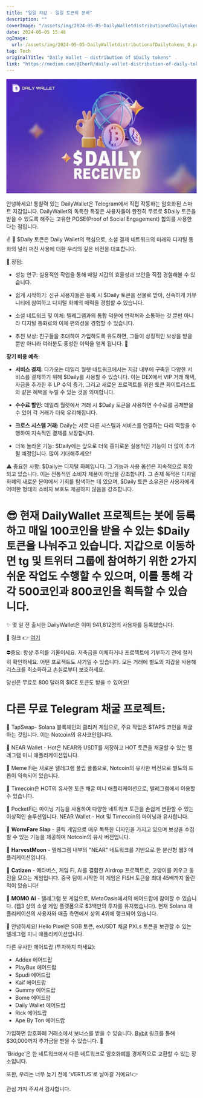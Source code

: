 ```yaml
---
title: "일일 지갑 - 일일 토큰의 분배"
description: ""
coverImage: "/assets/img/2024-05-05-DailyWalletdistributionofDailytokens_0.png"
date: 2024-05-05 15:48
ogImage: 
  url: /assets/img/2024-05-05-DailyWalletdistributionofDailytokens_0.png
tag: Tech
originalTitle: "Daily Wallet — distribution of $Daily tokens"
link: "https://medium.com/@IhorR/daily-wallet-distribution-of-daily-tokens-8cb776b6d7ca"
---
```



![DailyWallet Distribution of Daily tokens](/assets/img/2024-05-05-DailyWalletdistributionofDailytokens_0.png)

안녕하세요! 통찰력 있는 DailyWallet은 Telegram에서 직접 작동하는 암호화된 스마트 지갑입니다. DailyWallet의 독특한 특징은 사용자들이 완전히 무료로 $Daily 토큰을 받을 수 있도록 해주는 고유한 POSE(Proof of Social Engagement) 합의를 사용한다는 점입니다.

✌ 🌟 $Daily 토큰은 Daily Wallet의 핵심으로, 소셜 결제 네트워크의 미래와 디지털 통화의 널리 퍼진 사용에 대한 우리의 깊은 비전을 대표합니다.

🚀 장점:



- 성능 연구: 실용적인 작업을 통해 매일 지갑의 효율성과 보안을 직접 경험해볼 수 있습니다.

- 쉽게 시작하기: 신규 사용자들은 등록 시 $Daily 토큰을 선물로 받아, 신속하게 커뮤니티에 참여하고 디지털 화폐의 매력을 경험할 수 있습니다.

- 소셜 네트워크 및 이체: 텔레그램과의 통합 덕분에 연락처와 소통하는 것 뿐만 아니라 디지털 통화로의 이체 편의성을 경험할 수 있습니다.

- 추천 보상: 친구들을 초대하여 가입하도록 유도하면, 그들이 상징적인 보상을 받을 뿐만 아니라 여러분도 풍성한 이익을 얻게 됩니다. 🌱



**장기 비용 예측:**

- **서비스 결제:** 다가오는 데일리 월렛 네트워크에서는 지갑 내부에 구축된 다양한 서비스를 결제하기 위해 $Daily를 사용할 수 있습니다. 이는 DEX에서 VIP 거래 혜택, 자금을 추가한 후 LP 수익 증가, 그리고 새로운 프로젝트를 위한 토큰 화이트리스트와 같은 혜택을 누릴 수 있는 것을 의미합니다.

- **수수료 할인:** 데일리 월렛에서 거래 시 $Daily 토큰을 사용하면 수수료를 공제받을 수 있어 각 거래가 더욱 유리해집니다.

- **크로스 시스템 거래:** Daily는 서로 다른 시스템과 서비스를 연결하는 다리 역할을 수행하여 지속적인 결제를 보장합니다.



- 더욱 놀라운 기능: $Daily에는 앞으로 더욱 흥미로운 실용적인 기능이 더 많이 추가될 예정입니다. 많이 기대해주세요! 

⚠ 중요한 사항: $Daily는 디지털 화폐입니다. 그 기능과 사용 옵션은 지속적으로 확장되고 있습니다. 이는 전통적인 소비자 제품이 아님을 강조합니다. 그 존재 목적은 디지털 화폐의 새로운 분야에서 기회를 탐색하는 데 있으며, $Daily 토큰 소유권은 사용자에게 어떠한 형태의 소비자 보호도 제공하지 않음을 강조합니다.

# 😎 현재 DailyWallet 프로젝트는 봇에 등록하고 매일 100코인을 받을 수 있는 $Daily 토큰을 나눠주고 있습니다. 지갑으로 이동하면 tg 및 트위터 그룹에 참여하기 위한 2가지 쉬운 작업도 수행할 수 있으며, 이를 통해 각각 500코인과 800코인을 획득할 수 있습니다.

✨ 몇 일 전 출시한 DailyWallet은 이미 941,812명의 사용자를 등록했습니다.

🎁 링크 👉 [여기](https://t.me/DailyWalletbot)



⛔중요: 항상 주의를 기울이세요. 저축금을 이체하거나 프로젝트에 기부하기 전에 철저히 확인하세요. 어떤 프로젝트도 사기일 수 있습니다. 모든 거래에 별도의 지갑을 사용해 리스크를 최소화하고 손실로부터 보호하세요.

당신은 무료로 800 달러의 $ICE 토큰도 받을 수 있어요!

# 다른 무료 Telegram 채굴 프로젝트:

📱 TapSwap- Solana 블록체인의 클리커 게임으로, 주요 작업은 $TAPS 코인을 채굴하는 것입니다. 이는 Notcoin의 유사코인입니다.



📱 NEAR Wallet - Hot은 NEAR와 USDT를 저장하고 HOT 토큰을 채굴할 수 있는 텔레그램 미니 애플리케이션입니다.

📱 Meme Fi는 새로운 텔레그램 플립 플롭으로, Notcoin의 유사한 버전으로 별도의 드롭이 약속되어 있습니다.

📱 Timecoin은 HOT의 유사한 토큰 채굴 미니 애플리케이션으로, 텔레그램에서 이용할 수 있습니다.

📱 PocketFi는 마이닝 기능을 사용하여 다양한 네트워크 토큰을 손쉽게 변환할 수 있는 이상적인 솔루션입니다. NEAR Wallet - Hot 및 Timecoin의 마이닝과 유사합니다.



📱 **WormFare Slap** - 클릭 게임으로 매우 독특한 디자인을 가지고 있으며 보상을 수집할 수 있는 기능을 제공하며 Notcoin의 유사 버전입니다.

📱 **HarvestMoon** - 텔레그램 내부의 "NEAR" 네트워크를 기반으로 한 분산형 웹3 애플리케이션입니다.

📱 **Catizen** - 메타버스, 게임 Fi, Ai를 결합한 Airdrop 프로젝트로, 고양이를 키우고 동전을 모으는 게임입니다. 중국 팀이 시작한 이 게임은 FISH 토큰을 최대 45배까지 올린 적이 있습니다!

📱 **MOMO AI** - 텔레그램 봇 게임으로, MetaOasis에서의 에어드랍에 참여할 수 있습니다. (웹3 상의 소셜 게임 플랫폼으로 $3백만의 투자를 유치했습니다). 현재 Solana 애플리케이션의 사용자와 매출 측면에서 상위 4위에 랭크되어 있습니다.



📱 안녕하세요! Hello Pixel은 SGB 토큰, exUSDT 채굴 PXLs 토큰을 보관할 수 있는 텔레그램 미니 애플리케이션입니다.

다른 유사한 에어드랍 (투자하지 마세요):

- Addex 에어드랍
- PlayBux 에어드랍
- Spudi 에어드랍
- Kaif 에어드랍
- Gummy 에어드랍
- Bome 에어드랍
- Daily Wallet 에어드랍
- Rick 에어드랍
- Ape By Ton 에어드랍

가입하면 암호화폐 거래소에서 보너스를 받을 수 있습니다. [Bybit](https://www.bybit.com/) 링크를 통해 $30,000까지 추가금을 받을 수 있습니다. 🚀



'Bridge'은 한 네트워크에서 다른 네트워크로 암호화폐를 경제적으로 교환할 수 있는 장소입니다.

또한, 우리는 너무 늦기 전에 'VERTUS'로 날아갈 거예요!👉

관심 가져 주셔서 감사합니다.
